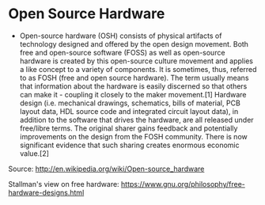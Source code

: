 Open Source Hardware
====================

-   Open-source hardware (OSH) consists of physical artifacts of
    technology designed and offered by the open design movement. Both
    free and open-source software (FOSS) as well as open-source hardware
    is created by this open-source culture movement and applies a like
    concept to a variety of components. It is sometimes, thus, referred
    to as FOSH (free and open source hardware). The term usually means
    that information about the hardware is easily discerned so that
    others can make it - coupling it closely to the maker movement.\[1\]
    Hardware design (i.e. mechanical drawings, schematics, bills of
    material, PCB layout data, HDL source code and integrated circuit
    layout data), in addition to the software that drives the hardware,
    are all released under free/libre terms. The original sharer gains
    feedback and potentially improvements on the design from the
    FOSH community. There is now significant evidence that such sharing
    creates enormous economic value.\[2\]

Source: <http://en.wikipedia.org/wiki/Open-source_hardware>

Stallman's view on free hardware:
<https://www.gnu.org/philosophy/free-hardware-designs.html>

